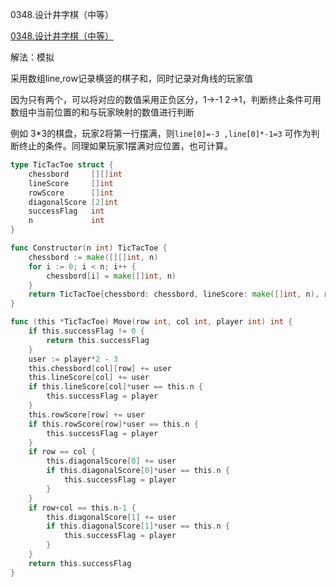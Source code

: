 0348.设计井字棋（中等）

[0348.设计井字棋（中等）](https://leetcode.cn/problems/design-tic-tac-toe/)



解法：模拟



采用数组line,row记录横竖的棋子和，同时记录对角线的玩家值

因为只有两个，可以将对应的数值采用正负区分，1->-1 2->1，判断终止条件可用数组中当前位置的和与玩家映射的数值进行判断

例如 3*3的棋盘，玩家2将第一行摆满，则`line[0]=-3 ,line[0]*-1=3`  可作为判断终止的条件。同理如果玩家1摆满对应位置，也可计算。





```go
type TicTacToe struct {
	chessbord     [][]int
	lineScore     []int
	rowScore      []int
	diagonalScore [2]int
	successFlag   int
	n             int
}

func Constructor(n int) TicTacToe {
	chessbord := make([][]int, n)
	for i := 0; i < n; i++ {
		chessbord[i] = make([]int, n)
	}
	return TicTacToe{chessbord: chessbord, lineScore: make([]int, n), rowScore: make([]int, n), n: n}
}

func (this *TicTacToe) Move(row int, col int, player int) int {
	if this.successFlag != 0 {
		return this.successFlag
	}
	user := player*2 - 3
	this.chessbord[col][row] += user
	this.lineScore[col] += user
	if this.lineScore[col]*user == this.n {
		this.successFlag = player
	}
	this.rowScore[row] += user
	if this.rowScore[row]*user == this.n {
		this.successFlag = player
	}
	if row == col {
		this.diagonalScore[0] += user
		if this.diagonalScore[0]*user == this.n {
			this.successFlag = player
		}
	}
	if row+col == this.n-1 {
		this.diagonalScore[1] += user
		if this.diagonalScore[1]*user == this.n {
			this.successFlag = player
		}
	}
	return this.successFlag
}

```












